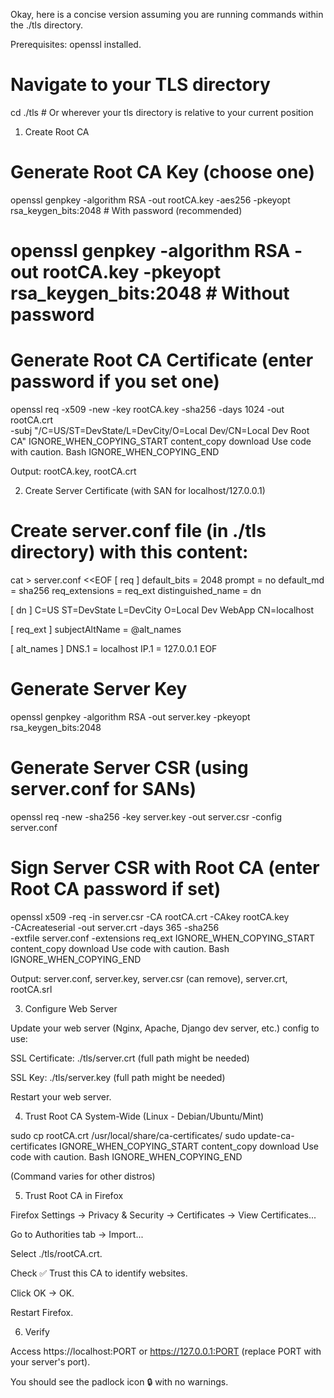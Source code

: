 Okay, here is a concise version assuming you are running commands within the ./tls directory.

Prerequisites: openssl installed.

# Navigate to your TLS directory
cd ./tls # Or wherever your tls directory is relative to your current position


1. Create Root CA

# Generate Root CA Key (choose one)
openssl genpkey -algorithm RSA -out rootCA.key -aes256 -pkeyopt rsa_keygen_bits:2048 # With password (recommended)
# openssl genpkey -algorithm RSA -out rootCA.key -pkeyopt rsa_keygen_bits:2048      # Without password

# Generate Root CA Certificate (enter password if you set one)
openssl req -x509 -new -key rootCA.key -sha256 -days 1024 -out rootCA.crt \
    -subj "/C=US/ST=DevState/L=DevCity/O=Local Dev/CN=Local Dev Root CA"
IGNORE_WHEN_COPYING_START
content_copy
download
Use code with caution.
Bash
IGNORE_WHEN_COPYING_END

Output: rootCA.key, rootCA.crt

2. Create Server Certificate (with SAN for localhost/127.0.0.1)

# Create server.conf file (in ./tls directory) with this content:
cat > server.conf <<EOF
[ req ]
default_bits        = 2048
prompt              = no
default_md          = sha256
req_extensions      = req_ext
distinguished_name  = dn

[ dn ]
C=US
ST=DevState
L=DevCity
O=Local Dev WebApp
CN=localhost

[ req_ext ]
subjectAltName = @alt_names

[ alt_names ]
DNS.1 = localhost
IP.1 = 127.0.0.1
EOF

# Generate Server Key
openssl genpkey -algorithm RSA -out server.key -pkeyopt rsa_keygen_bits:2048

# Generate Server CSR (using server.conf for SANs)
openssl req -new -sha256 -key server.key -out server.csr -config server.conf

# Sign Server CSR with Root CA (enter Root CA password if set)
openssl x509 -req -in server.csr -CA rootCA.crt -CAkey rootCA.key \
    -CAcreateserial -out server.crt -days 365 -sha256 \
    -extfile server.conf -extensions req_ext
IGNORE_WHEN_COPYING_START
content_copy
download
Use code with caution.
Bash
IGNORE_WHEN_COPYING_END

Output: server.conf, server.key, server.csr (can remove), server.crt, rootCA.srl

3. Configure Web Server

Update your web server (Nginx, Apache, Django dev server, etc.) config to use:

SSL Certificate: ./tls/server.crt (full path might be needed)

SSL Key: ./tls/server.key (full path might be needed)

Restart your web server.

4. Trust Root CA System-Wide (Linux - Debian/Ubuntu/Mint)

sudo cp rootCA.crt /usr/local/share/ca-certificates/
sudo update-ca-certificates
IGNORE_WHEN_COPYING_START
content_copy
download
Use code with caution.
Bash
IGNORE_WHEN_COPYING_END

(Command varies for other distros)

5. Trust Root CA in Firefox

Firefox Settings -> Privacy & Security -> Certificates -> View Certificates...

Go to Authorities tab -> Import...

Select ./tls/rootCA.crt.

Check ✅ Trust this CA to identify websites.

Click OK -> OK.

Restart Firefox.

6. Verify

Access https://localhost:PORT or https://127.0.0.1:PORT (replace PORT with your server's port).

You should see the padlock icon 🔒 with no warnings.
